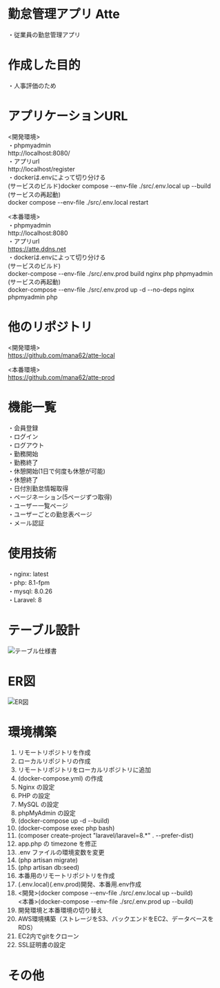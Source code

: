 # 勤怠管理アプリ  Atte
・従業員の勤怠管理アプリ<br>

# 作成した目的
・人事評価のため<br>

# アプリケーションURL
<開発環境><br>
・phpmyadmin<br>
http://localhost:8080/<br>
・アプリurl<br>
http://localhost/register<br>
・dockerは.envによって切り分ける<br>
(サービスのビルド)docker compose --env-file ./src/.env.local up --build<br>
(サービスの再起動)<br>
docker compose --env-file ./src/.env.local restart

<本番環境><br>
・phpmyadmin<br>
http://localhost:8080<br>
・アプリurl<br>
https://atte.ddns.net<br>
・dockerは.envによって切り分ける <br>
(サービスのビルド)<br>
docker-compose --env-file ./src/.env.prod build nginx php phpmyadmin<br>
(サービスの再起動)<br>
docker-compose --env-file ./src/.env.prod up -d --no-deps nginx phpmyadmin php<br>

# 他のリポジトリ
<開発環境><br>
https://github.com/mana62/atte-local

<本番環境><br>
https://github.com/mana62/atte-prod

# 機能一覧
・会員登録<br>
・ログイン<br>
・ログアウト<br>
・勤務開始<br>
・勤務終了<br>
・休憩開始(1日で何度も休憩が可能)<br>
・休憩終了<br>
・日付別勤怠情報取得<br>
・ページネーション(5ページずつ取得)<br>
・ユーザー一覧ページ<br>
・ユーザーごとの勤怠表ページ<br>
・メール認証

# 使用技術
・nginx: latest<br>
・php: 8.1-fpm<br>
・mysql: 8.0.26<br>
・Laravel: 8<br>

# テーブル設計
![テーブル仕様書](https://github.com/user-attachments/assets/dfd993eb-30ba-46c6-bd18-e313cedb91b4)

# ER図
![ER図 ](https://github.com/user-attachments/assets/8a6d8a73-fca7-46f6-abd1-1a06bcfe09fb)

# 環境構築
1. リモートリポジトリを作成
2. ローカルリポジトリの作成
3. リモートリポジトリをローカルリポジトリに追加
4. (docker-compose.yml) の作成
5. Nginx の設定
6. PHP の設定
7. MySQL の設定
8. phpMyAdmin の設定
9. (docker-compose up -d --build)
10. (docker-compose exec php bash)
11. (composer create-project "laravel/laravel=8.*" . --prefer-dist)
12. app.php の timezone を修正
13. .env ファイルの環境変数を変更
14. (php artisan migrate)
15. (php artisan db:seed)
16. 本番用のリモートリポジトリを作成
17. (.env.local)(.env.prod)開発、本番用.env作成
18. <開発>(docker compose --env-file ./src/.env.local up --build)<br>
<本番>(docker-compose --env-file ./src/.env.prod up --build)
19. 開発環境と本番環境の切り替え
20. AWS環境構築（ストレージをS3、バックエンドをEC2、データベースをRDS）
21. EC2内でgitをクローン
22. SSL証明書の設定

# その他


